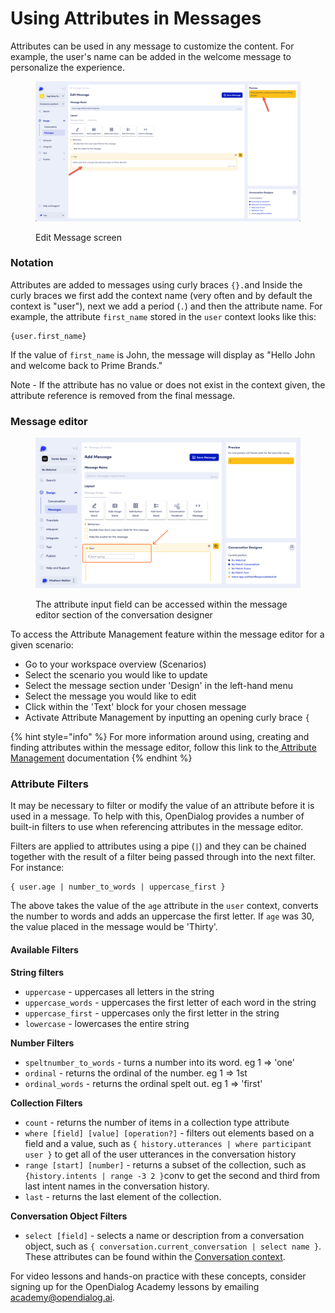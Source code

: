 # Using Attributes in Messages

Attributes can be used in any message to customize the content. For example, the user's name can be added in the welcome message to personalize the experience.

<figure><img src="../../../.gitbook/assets/2023-05-01_16-43-02.png" alt=""><figcaption><p>Edit Message screen</p></figcaption></figure>

### Notation

Attributes are added to messages using curly braces `{}.`and Inside the curly braces we first add the context name (very often and by default the context is "user"), next we add a period (`.`) and then the attribute name. For example, the attribute `first_name` stored in the `user` context looks like this:

```
{user.first_name}
```

If the value of `first_name` is John, the message will display as "Hello John and welcome back to Prime Brands."

Note - If the attribute has no value or does not exist in the context given, the attribute reference is removed from the final message.&#x20;

### Message editor&#x20;

<figure><img src="../../../.gitbook/assets/Group 3 (1).png" alt=""><figcaption><p>The attribute input field can be accessed within the message editor section of the conversation designer</p></figcaption></figure>

To access the Attribute Management feature within the message editor for a given scenario:

* Go to your workspace overview (Scenarios)
* Select the scenario you would like to update
* Select the message section under 'Design' in the left-hand menu
* Select the message you would like to edit
* Click within the 'Text' block for your chosen message
* Activate Attribute Management by inputting an opening curly brace `{`

{% hint style="info" %}
For more information around using, creating and finding attributes within the message editor, follow this link to the[ Attribute Management](../../../core-concepts/contexts-and-attributes/attribute-management.md#message-editor) documentation
{% endhint %}

### Attribute Filters&#x20;

It may be necessary to filter or modify the value of an attribute before it is used in a message. To help with this, OpenDialog provides a number of built-in filters to use when referencing attributes in the message editor.

Filters are applied to attributes using a pipe (`|`) and they can be chained together with the result of a filter being passed through into the next filter. For instance:&#x20;

```
{ user.age | number_to_words | uppercase_first }
```

The above takes the value of the `age` attribute in the `user` context, converts the number to words and adds an uppercase the first letter. If `age` was 30, the value placed in the message would be 'Thirty'.

#### Available Filters

**String filters**

* `uppercase` - uppercases all letters in the string
* `uppercase_words` - uppercases the first letter of each word in the string
* `uppercase_first` - uppercases only the first letter in the string
* `lowercase` - lowercases the entire string

**Number Filters**

* `speltnumber_to_words` - turns a number into its word. eg 1 => 'one'
* `ordinal` - returns the ordinal of the number. eg 1 => 1st
* `ordinal_words` - returns the ordinal spelt out. eg 1 => 'first'

**Collection Filters**

* `count` - returns the number of items in a collection type attribute
* `where [field] [value] [operation?]` - filters out elements based on a field and a value, such as `{ history.utterances | where participant user }` to get all of the user utterances in the conversation history
* `range [start] [number]` - returns a subset of the collection, such as `{history.intents | range -3 2 }`conv to get the second and third from last intent names in the conversation history.
* `last` - returns the last element of the collection.

**Conversation Object Filters**

* `select [field]` - selects a name or description from a conversation object, such as `{ conversation.current_conversation | select name }`. These attributes can be found within the [Conversation context](../../../core-concepts/contexts-and-attributes/contexts.md).

For video lessons and hands-on practice with these concepts, consider signing up for the OpenDialog Academy lessons by emailing academy@opendialog.ai.&#x20;
